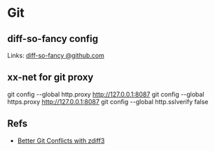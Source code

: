 # Git #

## diff-so-fancy config

Links: [diff-so-fancy @github.com](https://github.com/so-fancy/diff-so-fancy)


## xx-net for git proxy ##
git config --global http.proxy http://127.0.0.1:8087
git config --global https.proxy http://127.0.0.1:8087
git config --global http.sslverify false


## Refs

- [Better Git Conflicts with zdiff3](https://ductile.systems/zdiff3/)
